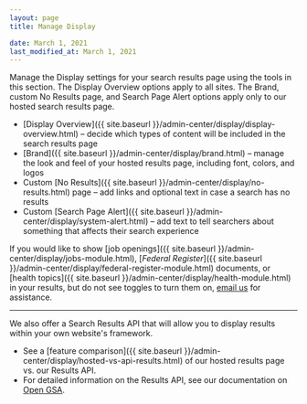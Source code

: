 ```yaml
---
layout: page
title: Manage Display

date: March 1, 2021
last_modified_at: March 1, 2021
---
```


<i class="icon-desktop"></i> Manage the Display settings for your search results page using the tools in this section. The Display Overview options apply to all sites. The Brand, custom No Results page, and Search Page Alert options apply only to our hosted search results page.

* [Display Overview]({{ site.baseurl }}/admin-center/display/display-overview.html) &ndash; decide which types of content will be included in the search results page
* [Brand]({{ site.baseurl }}/admin-center/display/brand.html) &ndash; manage the look and feel of your hosted results page, including font, colors, and logos
* Custom [No Results]({{ site.baseurl }}/admin-center/display/no-results.html) page &ndash; add links and optional text in case a search has no results
* Custom [Search Page Alert]({{ site.baseurl }}/admin-center/display/system-alert.html) &ndash; add text to tell searchers about something that affects their search experience

If you would like to show [job openings]({{ site.baseurl }}/admin-center/display/jobs-module.html), [*Federal Register*]({{ site.baseurl }}/admin-center/display/federal-register-module.html) documents, or [health topics]({{ site.baseurl }}/admin-center/display/health-module.html) in your results, but do not see toggles to turn them on, [email us](mailto:search@gsa.gov) for assistance.

---

We also offer a Search Results API that will allow you to display results within your own website's framework. 

* See a [feature comparison]({{ site.baseurl }}/admin-center/display/hosted-vs-api-results.html) of our hosted results page vs. our Results API.
* For detailed information on the Results API, see our documentation on [Open GSA](https://open.gsa.gov/api/searchgov-results/).
